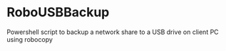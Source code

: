 # RoboUSBBackup
Powershell script to backup a network share to a USB drive on client PC using robocopy 
